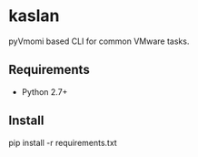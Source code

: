 kaslan
======

pyVmomi based CLI for common VMware tasks.


Requirements
-----------
* Python 2.7+

Install
--------
 pip install -r requirements.txt
